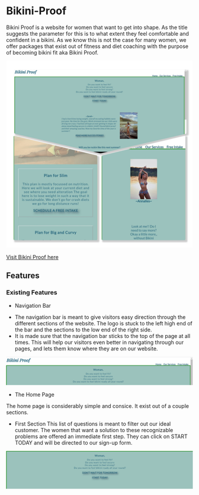 # Bikini-Proof

Bikini Proof is a website for women that want to get into shape. As the title suggests the parameter for this is to what extent they feel comfortable and confident in a bikini. As we know this is not the case for many women, we offer packages that exist out of fitness and diet coaching with the purpose of becoming bikini fit aka Bikini Proof.  

![Picture of the home page Bikini Proof](documentation%20/Collage_BikiniProof.jpg)

[Visit Bikini Proof here](https://tabithadejong.github.io/Bikini-Proof/)


## Features 

### Existing Features 

* Navigation Bar

 -  The navigation bar is meant to give visitors easy direction through the different sections of the website.
    The logo is stuck to the left high end of the bar and the sections to the low end of the right side.
 -  It is made sure that the navigation bar sticks to the top of the page at all times. 
    This will help our visitors even better in navigating through our pages, and lets them know where they are on our website.

![picture of the navigation bar](documentation%20/nav_bar.png)

* The Home Page 

The home page is considerably simple and consice. It exist out of a couple sections. 

-  First Section 
This list of questions is meant to filter out our ideal customer. The women that want a solution to these recognizable problems are offered an immediate first step. They can click on START TODAY and will be directed to our sign-up form. 

![Picture of the first section of home page](documentation%20/call-to-action.png)





